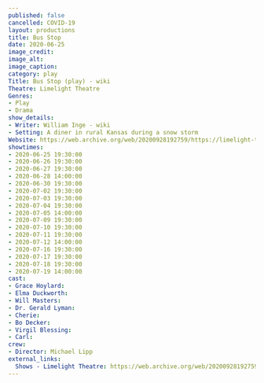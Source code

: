 ```yaml
---
published: false
cancelled: COVID-19
layout: productions
title: Bus Stop
date: 2020-06-25
image_credit:
image_alt:
image_caption:
category: play
Title: Bus Stop (play) - wiki
Theatre: Limelight Theatre
Genres: 
- Play
- Drama
show_details:
- Writer: William Inge - wiki
- Setting: A diner in rural Kansas during a snow storm
Website: https://web.archive.org/web/20200928192759/https://limelight-theatre.org/shows/
showtimes:
- 2020-06-25 19:30:00
- 2020-06-26 19:30:00
- 2020-06-27 19:30:00
- 2020-06-28 14:00:00
- 2020-06-30 19:30:00
- 2020-07-02 19:30:00
- 2020-07-03 19:30:00
- 2020-07-04 19:30:00
- 2020-07-05 14:00:00
- 2020-07-09 19:30:00
- 2020-07-10 19:30:00
- 2020-07-11 19:30:00
- 2020-07-12 14:00:00
- 2020-07-16 19:30:00
- 2020-07-17 19:30:00
- 2020-07-18 19:30:00
- 2020-07-19 14:00:00
cast:
- Grace Hoylard:
- Elma Duckworth:
- Will Masters:
- Dr. Gerald Lyman:
- Cherie:
- Bo Decker:
- Virgil Blessing:
- Carl:
crew:
- Director: Michael Lipp
external_links:
  Shows - Limelight Theatre: https://web.archive.org/web/20200928192759/https://limelight-theatre.org/shows/
---
```

  